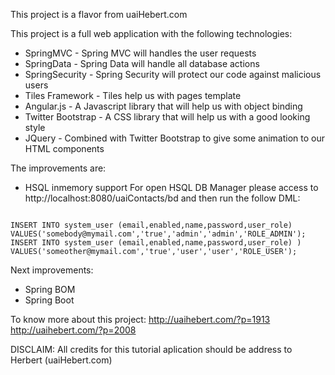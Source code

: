 This project is a flavor from uaiHebert.com

This project is a full web application with the following technologies:
* SpringMVC - Spring MVC will handles the user requests
* SpringData - Spring Data will handle all database actions
* SpringSecurity - Spring Security will protect our code against malicious users
* Tiles Framework - Tiles help us with pages template
* Angular.js - A Javascript library that will help us with object binding
* Twitter Bootstrap - A CSS library that will help us with a good looking style
* JQuery - Combined with Twitter Bootstrap to give some animation to our HTML components



The improvements are:
* HSQL inmemory support
For open HSQL DB Manager please access to http://localhost:8080/uaiContacts/bd
and then run the follow DML:
<code>
INSERT INTO system_user (email,enabled,name,password,user_role) VALUES('somebody@mymail.com','true','admin','admin','ROLE_ADMIN');
INSERT INTO system_user (email,enabled,name,password,user_role) ) VALUES('someother@mymail.com','true','user','user','ROLE_USER');
</code>
    
    
Next improvements:
* Spring BOM
* Spring Boot


To know more about this project:
  http://uaihebert.com/?p=1913
  http://uaihebert.com/?p=2008
  
  
  DISCLAIM: All credits for this tutorial aplication should be address to Herbert (uaiHebert.com)
